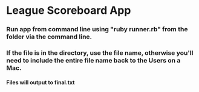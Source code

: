 # League Scoreboard App

### Run app from command line using "ruby runner.rb" from the folder via the command line.

### If the file is in the directory, use the file name, otherwise you'll need to include the entire file name back to the Users on a Mac.

#### Files will output to final.txt